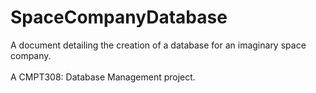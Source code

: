 # SpaceCompanyDatabase
A document detailing the creation of a database for an imaginary space company. <br><br>
A CMPT308: Database Management project.
